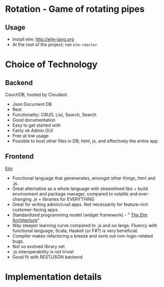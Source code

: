 Rotation - Game of rotating pipes
=================================


Usage
-----
* Install elm: http://elm-lang.org
* At the root of the project; run ``elm-reactor``
 
Choice of Technology
====================
Backend
-------
CouchDB, hosted by Cloudant. 
* Json Document DB
* Rest
* Functionality: CRUD, List, Search, Search
* Good documentation
* Easy to get started with
* Fairly ok Admin GUI
* Free at low usage
* Possible to host other files in DB; html, js, and effectively the entire app.

Frontend
--------
[Elm](http://elm-lang.org) 
* Functional language that genenerates, amongst other things, html and .js. 
* Great alternative as a whole language with streamlined libs + build environment and package manager, compared to volatile and ever-changing .js + libraries for EVERYTHING
* Great for writing admin/crud apps. Not necessarily for feature-rich customer-facing apps.
* Standardized programming model (widget framework) - " [The Elm Architecture](https://guide.elm-lang.org/architecture/)"
* Way steeper learning curve compared to .js and oo langs. Fluency with functional language; Scala, Haskell (or F#?) is very beneficial.
* Compiler makes refactoring a breeze and sorts out non-logic-related bugs.
* Not so evolved library set
* .js interoperability is not trivial
* Good fit with REST/JSON backend

Implementation details
======================
